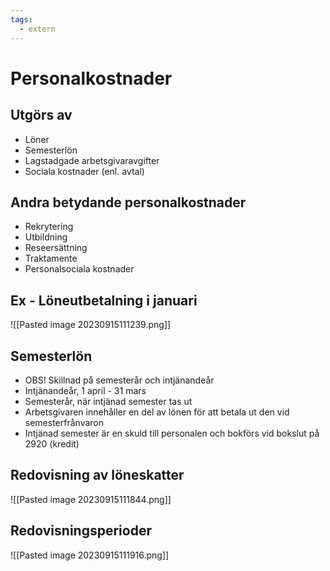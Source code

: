 ```yaml
---
tags:
  - extern
---
```

# Personalkostnader

## Utgörs av 
- Löner
- Semesterlön
- Lagstadgade arbetsgivaravgifter
- Sociala kostnader (enl. avtal)

## Andra betydande personalkostnader
- Rekrytering
- Utbildning
- Reseersättning
- Traktamente
- Personalsociala kostnader

## Ex - Löneutbetalning i januari
![[Pasted image 20230915111239.png]]

## Semesterlön
- OBS! Skillnad på semesterår och intjänandeår
- Intjänandeår, 1 april - 31 mars
- Semesterår, när intjänad semester tas ut
- Arbetsgivaren innehåller en del av lönen för att betala ut den vid semesterfrånvaron
- Intjänad semester är en skuld till personalen och bokförs vid bokslut på 2920 (kredit)

## Redovisning av löneskatter
![[Pasted image 20230915111844.png]]

## Redovisningsperioder
![[Pasted image 20230915111916.png]]

